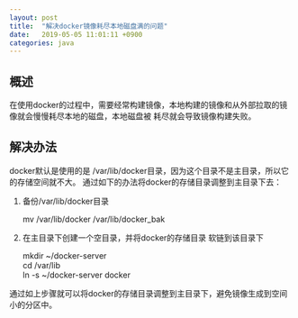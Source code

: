 ```yaml
---
layout: post
title:  "解决docker镜像耗尽本地磁盘满的问题"
date:   2019-05-05 11:01:11 +0900
categories: java
---
```




## 概述

在使用docker的过程中，需要经常构建镜像，本地构建的镜像和从外部拉取的镜像就会慢慢耗尽本地的磁盘，本地磁盘被 耗尽就会导致镜像构建失败。

## 解决办法

docker默认是使用的是 /var/lib/docker目录，因为这个目录不是主目录，所以它的存储空间就不大。 通过如下的办法将docker的存储目录调整到主目录下去：

1. 备份/var/lib/docker目录

    mv /var/lib/docker /var/lib/docker_bak

2. 在主目录下创建一个空目录，并将docker的存储目录 软链到该目录下

    mkdir ~/docker-server    
    cd /var/lib    
    ln -s ~/docker-server docker    

通过如上步骤就可以将docker的存储目录调整到主目录下，避免镜像生成到空间小的分区中。
